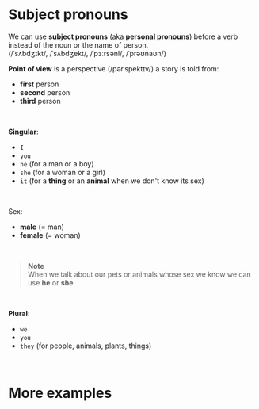# Subject pronouns
We can use **subject pronouns** (aka **personal pronouns**) before a verb instead of the noun or the name of person.<br>
(/ˈsʌbdʒɪkt/, /ˈsʌbdʒekt/, /ˈpɜːrsənl/, /ˈprəʊnaʊn/) <br>

**Point of view** is a perspective (/pərˈspektɪv/) a story is told from:
- **first** person 
- **second** person
- **third** person

<br>

**Singular**:
- `I`
- `you`
- `he` (for a man or a boy)
- `she` (for a woman or a girl)
- `it` (for a **thing** or an **animal** when we don't know its sex)

<br>

Sex:
- **male** (= man)
- **female** (= woman)

<br>

> **Note**<br>
> When we talk about our pets or animals whose sex we know we can use **he** or **she**.

<br>

**Plural**:
- `we`
- `you`
- `they` (for people, animals, plants, things)

<br>

# More examples
